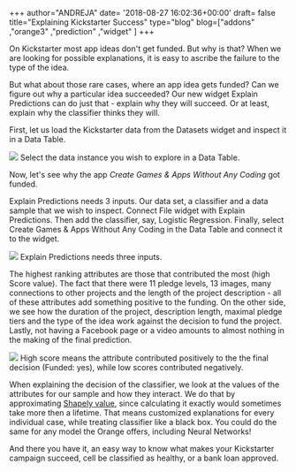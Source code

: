 +++
author="ANDREJA"
date= '2018-08-27 16:02:36+00:00'
draft= false
title="Explaining Kickstarter Success"
type="blog"
blog=["addons" ,"orange3" ,"prediction" ,"widget" ]
+++

On Kickstarter most app ideas don't get funded. But why is that? When we are looking for possible explanations, it is easy to ascribe the failure to the type of the idea.

But what about those rare cases, where an app idea gets funded? Can we figure out why a particular idea succeeded? Our new widget Explain Predictions can do just that - explain why they will succeed. Or at least, explain why the classifier thinks they will.

First, let us load the Kickstarter data from the Datasets widget and inspect it in a Data Table.

![](/images/2018/08/expl_table.png)
Select the data instance you wish to explore in a Data Table.

Now, let's see why the app _Create Games & Apps Without Any Coding_ got funded.

Explain Predictions needs 3 inputs. Our data set, a classifier and a data sample that we wish to inspect. Connect File widget with Explain Predictions. Then add the classifier, say, Logistic Regression. Finally, select Create Games & Apps Without Any Coding in the Data Table and connect it to the widget.

![](/images/2018/08/expl_wf.png)
Explain Predictions needs three inputs.

The highest ranking attributes are those that contributed the most (high Score value). The fact that there were 11 pledge levels, 13 images, many connections to other projects and the length of the project description - all of these attributes add something positive to the funding. On the other side, we see how the duration of the project, description length, maximal pledge tiers and the type of the idea work against the decision to fund the project. Lastly, not having a Facebook page or a video amounts to almost nothing in the making of the final prediction.

![](/images/2018/08/expl_res.png)
High score means the attribute contributed positively to the the final decision (Funded: yes), while low scores contributed negatively.

When explaining the decision of the classifier, we look at the values of the attributes for our sample and how they interact. We do that by approximating [Shapely value](https://en.wikipedia.org/wiki/Shapley_value), since calculating it exactly would sometimes take more then a lifetime. That means customized explanations for every individual case, while treating classifier like a black box. You could do the same for any model the Orange offers, including Neural Networks!

And there you have it, an easy way to know what makes your Kickstarter campaign succeed, cell be classified as healthy, or a bank loan approved.
